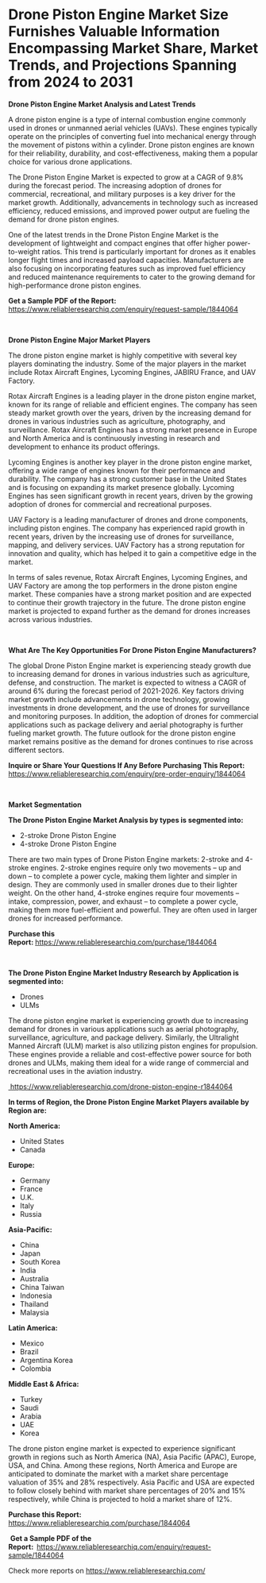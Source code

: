 <p><h1>Drone Piston Engine Market Size Furnishes Valuable Information Encompassing Market Share, Market Trends, and Projections Spanning from 2024 to 2031</h1></p><p><strong>Drone Piston Engine Market Analysis and Latest Trends</strong></p>
<p><p>A drone piston engine is a type of internal combustion engine commonly used in drones or unmanned aerial vehicles (UAVs). These engines typically operate on the principles of converting fuel into mechanical energy through the movement of pistons within a cylinder. Drone piston engines are known for their reliability, durability, and cost-effectiveness, making them a popular choice for various drone applications.</p><p>The Drone Piston Engine Market is expected to grow at a CAGR of 9.8% during the forecast period. The increasing adoption of drones for commercial, recreational, and military purposes is a key driver for the market growth. Additionally, advancements in technology such as increased efficiency, reduced emissions, and improved power output are fueling the demand for drone piston engines.</p><p>One of the latest trends in the Drone Piston Engine Market is the development of lightweight and compact engines that offer higher power-to-weight ratios. This trend is particularly important for drones as it enables longer flight times and increased payload capacities. Manufacturers are also focusing on incorporating features such as improved fuel efficiency and reduced maintenance requirements to cater to the growing demand for high-performance drone piston engines.</p></p>
<p><strong>Get a Sample PDF of the Report:&nbsp;</strong> <a href="https://www.reliableresearchiq.com/enquiry/request-sample/1844064">https://www.reliableresearchiq.com/enquiry/request-sample/1844064</a></p>
<p>&nbsp;</p>
<p><strong>Drone Piston Engine Major Market Players</strong></p>
<p><p>The drone piston engine market is highly competitive with several key players dominating the industry. Some of the major players in the market include Rotax Aircraft Engines, Lycoming Engines, JABIRU France, and UAV Factory.</p><p>Rotax Aircraft Engines is a leading player in the drone piston engine market, known for its range of reliable and efficient engines. The company has seen steady market growth over the years, driven by the increasing demand for drones in various industries such as agriculture, photography, and surveillance. Rotax Aircraft Engines has a strong market presence in Europe and North America and is continuously investing in research and development to enhance its product offerings.</p><p>Lycoming Engines is another key player in the drone piston engine market, offering a wide range of engines known for their performance and durability. The company has a strong customer base in the United States and is focusing on expanding its market presence globally. Lycoming Engines has seen significant growth in recent years, driven by the growing adoption of drones for commercial and recreational purposes.</p><p>UAV Factory is a leading manufacturer of drones and drone components, including piston engines. The company has experienced rapid growth in recent years, driven by the increasing use of drones for surveillance, mapping, and delivery services. UAV Factory has a strong reputation for innovation and quality, which has helped it to gain a competitive edge in the market.</p><p>In terms of sales revenue, Rotax Aircraft Engines, Lycoming Engines, and UAV Factory are among the top performers in the drone piston engine market. These companies have a strong market position and are expected to continue their growth trajectory in the future. The drone piston engine market is projected to expand further as the demand for drones increases across various industries.</p></p>
<p>&nbsp;</p>
<p><strong>What Are The Key Opportunities For Drone Piston Engine Manufacturers?</strong></p>
<p><p>The global Drone Piston Engine market is experiencing steady growth due to increasing demand for drones in various industries such as agriculture, defense, and construction. The market is expected to witness a CAGR of around 6% during the forecast period of 2021-2026. Key factors driving market growth include advancements in drone technology, growing investments in drone development, and the use of drones for surveillance and monitoring purposes. In addition, the adoption of drones for commercial applications such as package delivery and aerial photography is further fueling market growth. The future outlook for the drone piston engine market remains positive as the demand for drones continues to rise across different sectors.</p></p>
<p><strong>Inquire or Share Your Questions If Any Before Purchasing This Report:</strong> <a href="https://www.reliableresearchiq.com/enquiry/pre-order-enquiry/1844064">https://www.reliableresearchiq.com/enquiry/pre-order-enquiry/1844064</a></p>
<p>&nbsp;</p>
<p><strong>Market Segmentation</strong></p>
<p><strong>The Drone Piston Engine Market Analysis by types is segmented into:</strong></p>
<p><ul><li>2-stroke Drone Piston Engine</li><li>4-stroke Drone Piston Engine</li></ul></p>
<p><p>There are two main types of Drone Piston Engine markets: 2-stroke and 4-stroke engines. 2-stroke engines require only two movements – up and down – to complete a power cycle, making them lighter and simpler in design. They are commonly used in smaller drones due to their lighter weight. On the other hand, 4-stroke engines require four movements – intake, compression, power, and exhaust – to complete a power cycle, making them more fuel-efficient and powerful. They are often used in larger drones for increased performance.</p></p>
<p><strong>Purchase this Report:&nbsp;</strong><a href="https://www.reliableresearchiq.com/purchase/1844064">https://www.reliableresearchiq.com/purchase/1844064</a></p>
<p>&nbsp;</p>
<p><strong>The Drone Piston Engine Market Industry Research by Application is segmented into:</strong></p>
<p><ul><li>Drones</li><li>ULMs</li></ul></p>
<p><p>The drone piston engine market is experiencing growth due to increasing demand for drones in various applications such as aerial photography, surveillance, agriculture, and package delivery. Similarly, the Ultralight Manned Aircraft (ULM) market is also utilizing piston engines for propulsion. These engines provide a reliable and cost-effective power source for both drones and ULMs, making them ideal for a wide range of commercial and recreational uses in the aviation industry.</p></p>
<p><a href="https://www.reliableresearchiq.com/drone-piston-engine-r1844064">&nbsp;https://www.reliableresearchiq.com/drone-piston-engine-r1844064</a></p>
<p><strong>In terms of Region, the Drone Piston Engine Market Players available by Region are:</strong></p>
<p>
    <p> <strong> North America: </strong>
        <ul>
            <li>United States</li>
            <li>Canada</li>
        </ul>
        </p> 
    <p> <strong> Europe: </strong>
        <ul>
            <li>Germany</li>
            <li>France</li>
            <li>U.K.</li>
            <li>Italy</li>
            <li>Russia</li>
        </ul>
        </p> 
    <p> <strong> Asia-Pacific: </strong>
        <ul>
            <li>China</li>
            <li>Japan</li>
            <li>South Korea</li>
            <li>India</li>
            <li>Australia</li>
            <li>China Taiwan</li>
            <li>Indonesia</li>
            <li>Thailand</li>
            <li>Malaysia</li>
        </ul>
        </p> 
    <p> <strong> Latin America: </strong>
        <ul>
            <li>Mexico</li>
            <li>Brazil</li>
            <li>Argentina Korea</li>
            <li>Colombia</li>
        </ul>
        </p> 
    <p> <strong> Middle East & Africa: </strong>
        <ul>
            <li>Turkey</li>
            <li>Saudi</li>
            <li>Arabia</li>
            <li>UAE</li>
            <li>Korea</li>
        </ul>
    </p>
    </p>
<p><p>The drone piston engine market is expected to experience significant growth in regions such as North America (NA), Asia Pacific (APAC), Europe, USA, and China. Among these regions, North America and Europe are anticipated to dominate the market with a market share percentage valuation of 35% and 28% respectively. Asia Pacific and USA are expected to follow closely behind with market share percentages of 20% and 15% respectively, while China is projected to hold a market share of 12%.</p></p>
<p><strong>Purchase this Report: </strong><a href="https://www.reliableresearchiq.com/purchase/1844064">https://www.reliableresearchiq.com/purchase/1844064</a></p>
<p>&nbsp;<strong>Get a Sample PDF of the Report:&nbsp;&nbsp;</strong><a href="https://www.reliableresearchiq.com/enquiry/request-sample/1844064">https://www.reliableresearchiq.com/enquiry/request-sample/1844064</a></p>
<p><strong></strong></p>
<p>Check more reports on <a href="https://www.reliableresearchiq.com/">https://www.reliableresearchiq.com/</a></p>